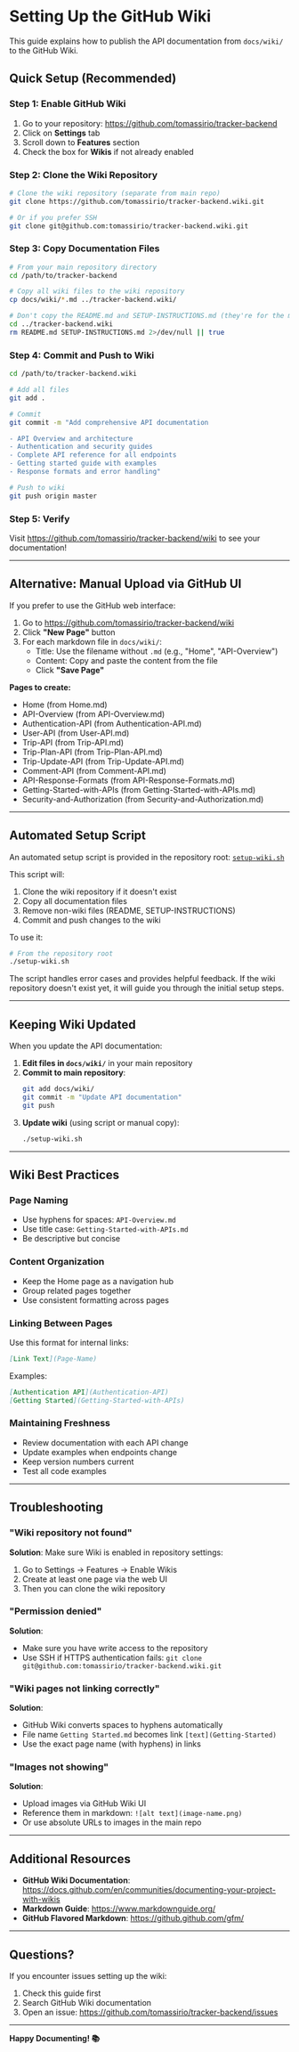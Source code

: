 # Setting Up the GitHub Wiki

This guide explains how to publish the API documentation from `docs/wiki/` to the GitHub Wiki.

## Quick Setup (Recommended)

### Step 1: Enable GitHub Wiki

1. Go to your repository: https://github.com/tomassirio/tracker-backend
2. Click on **Settings** tab
3. Scroll down to **Features** section
4. Check the box for **Wikis** if not already enabled

### Step 2: Clone the Wiki Repository

```bash
# Clone the wiki repository (separate from main repo)
git clone https://github.com/tomassirio/tracker-backend.wiki.git

# Or if you prefer SSH
git clone git@github.com:tomassirio/tracker-backend.wiki.git
```

### Step 3: Copy Documentation Files

```bash
# From your main repository directory
cd /path/to/tracker-backend

# Copy all wiki files to the wiki repository
cp docs/wiki/*.md ../tracker-backend.wiki/

# Don't copy the README.md and SETUP-INSTRUCTIONS.md (they're for the main repo)
cd ../tracker-backend.wiki
rm README.md SETUP-INSTRUCTIONS.md 2>/dev/null || true
```

### Step 4: Commit and Push to Wiki

```bash
cd /path/to/tracker-backend.wiki

# Add all files
git add .

# Commit
git commit -m "Add comprehensive API documentation

- API Overview and architecture
- Authentication and security guides
- Complete API reference for all endpoints
- Getting started guide with examples
- Response formats and error handling"

# Push to wiki
git push origin master
```

### Step 5: Verify

Visit https://github.com/tomassirio/tracker-backend/wiki to see your documentation!

---

## Alternative: Manual Upload via GitHub UI

If you prefer to use the GitHub web interface:

1. Go to https://github.com/tomassirio/tracker-backend/wiki
2. Click **"New Page"** button
3. For each markdown file in `docs/wiki/`:
   - Title: Use the filename without `.md` (e.g., "Home", "API-Overview")
   - Content: Copy and paste the content from the file
   - Click **"Save Page"**

**Pages to create:**
- Home (from Home.md)
- API-Overview (from API-Overview.md)
- Authentication-API (from Authentication-API.md)
- User-API (from User-API.md)
- Trip-API (from Trip-API.md)
- Trip-Plan-API (from Trip-Plan-API.md)
- Trip-Update-API (from Trip-Update-API.md)
- Comment-API (from Comment-API.md)
- API-Response-Formats (from API-Response-Formats.md)
- Getting-Started-with-APIs (from Getting-Started-with-APIs.md)
- Security-and-Authorization (from Security-and-Authorization.md)

---

## Automated Setup Script

An automated setup script is provided in the repository root: [`setup-wiki.sh`](../../setup-wiki.sh)

This script will:
1. Clone the wiki repository if it doesn't exist
2. Copy all documentation files
3. Remove non-wiki files (README, SETUP-INSTRUCTIONS)
4. Commit and push changes to the wiki

To use it:

```bash
# From the repository root
./setup-wiki.sh
```

The script handles error cases and provides helpful feedback. If the wiki repository doesn't exist yet, it will guide you through the initial setup steps.

---

## Keeping Wiki Updated

When you update the API documentation:

1. **Edit files in `docs/wiki/`** in your main repository
2. **Commit to main repository**:
   ```bash
   git add docs/wiki/
   git commit -m "Update API documentation"
   git push
   ```
3. **Update wiki** (using script or manual copy):
   ```bash
   ./setup-wiki.sh
   ```

---

## Wiki Best Practices

### Page Naming
- Use hyphens for spaces: `API-Overview.md`
- Use title case: `Getting-Started-with-APIs.md`
- Be descriptive but concise

### Content Organization
- Keep the Home page as a navigation hub
- Group related pages together
- Use consistent formatting across pages

### Linking Between Pages
Use this format for internal links:
```markdown
[Link Text](Page-Name)
```

Examples:
```markdown
[Authentication API](Authentication-API)
[Getting Started](Getting-Started-with-APIs)
```

### Maintaining Freshness
- Review documentation with each API change
- Update examples when endpoints change
- Keep version numbers current
- Test all code examples

---

## Troubleshooting

### "Wiki repository not found"

**Solution**: Make sure Wiki is enabled in repository settings:
1. Go to Settings → Features → Enable Wikis
2. Create at least one page via the web UI
3. Then you can clone the wiki repository

### "Permission denied"

**Solution**: 
- Make sure you have write access to the repository
- Use SSH if HTTPS authentication fails: `git clone git@github.com:tomassirio/tracker-backend.wiki.git`

### "Wiki pages not linking correctly"

**Solution**:
- GitHub Wiki converts spaces to hyphens automatically
- File name `Getting Started.md` becomes link `[text](Getting-Started)`
- Use the exact page name (with hyphens) in links

### "Images not showing"

**Solution**:
- Upload images via GitHub Wiki UI
- Reference them in markdown: `![alt text](image-name.png)`
- Or use absolute URLs to images in the main repo

---

## Additional Resources

- **GitHub Wiki Documentation**: https://docs.github.com/en/communities/documenting-your-project-with-wikis
- **Markdown Guide**: https://www.markdownguide.org/
- **GitHub Flavored Markdown**: https://github.github.com/gfm/

---

## Questions?

If you encounter issues setting up the wiki:
1. Check this guide first
2. Search GitHub Wiki documentation
3. Open an issue: https://github.com/tomassirio/tracker-backend/issues

---

**Happy Documenting! 📚**
